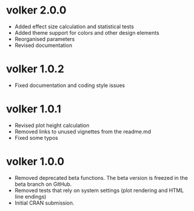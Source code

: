 # volker 2.0.0

* Added effect size calculation and statistical tests
* Added theme support for colors and other design elements
* Reorganised parameters
* Revised documentation

# volker 1.0.2

* Fixed documentation and coding style issues

# volker 1.0.1

* Revised plot height calculation  
* Removed links to unused vignettes from the readme.md  
* Fixed some typos  

# volker 1.0.0

* Removed deprecated beta functions. The beta version is freezed in the beta branch on GitHub.
* Removed tests that rely on system settings (plot rendering and HTML line endings)
* Initial CRAN submission.
